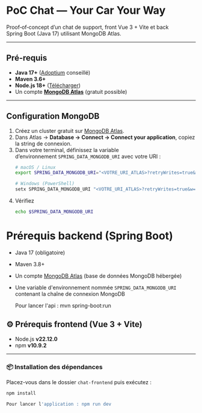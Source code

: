 # PoC Chat — Your Car Your Way

Proof‑of‑concept d’un chat de support, front Vue 3 + Vite et back Spring Boot (Java 17) utilisant MongoDB Atlas.

---

##  Pré-requis

- **Java 17+** ([Adoptium](https://adoptium.net/fr/) conseillé)
- **Maven 3.6+**
- **Node.js 18+** ([Télécharger](https://nodejs.org/))
- Un compte **[MongoDB Atlas](https://cloud.mongodb.com)** (gratuit possible)

---

##  Configuration MongoDB

1. Créez un cluster gratuit sur [MongoDB Atlas](https://www.mongodb.com/cloud/atlas).
2. Dans Atlas → **Database → Connect → Connect your application**, copiez la string de connexion.
3. Dans votre terminal, définissez la variable d’environnement `SPRING_DATA_MONGODB_URI` avec votre URI :
   ```bash
   # macOS / Linux
   export SPRING_DATA_MONGODB_URI="<VOTRE_URI_ATLAS>?retryWrites=true&w=majority"
   
   # Windows (PowerShell)
   setx SPRING_DATA_MONGODB_URI "<VOTRE_URI_ATLAS>?retryWrites=true&w=majority"
4. Vérifiez
   ```bash
   echo $SPRING_DATA_MONGODB_URI

# Prérequis backend (Spring Boot)

- Java 17 (obligatoire)
- Maven 3.8+
- Un compte [MongoDB Atlas](https://www.mongodb.com/cloud/atlas) (base de données MongoDB hébergée)
- Une variable d'environnement nommée `SPRING_DATA_MONGODB_URI` contenant la chaîne de connexion MongoDB

  Pour lancer l'api : mvn spring-boot:run

## ⚙️ Prérequis frontend (Vue 3 + Vite)

- Node.js **v22.12.0**
- npm **v10.9.2**

---

### 📦 Installation des dépendances

Placez-vous dans le dossier `chat-frontend` puis exécutez :

```bash
npm install

Pour lancer l'application : npm run dev
